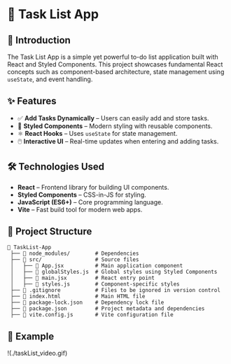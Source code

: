 
# 📝 Task List App

## 📌 Introduction

The Task List App is a simple yet powerful to-do list application built with React and Styled Components. This project showcases fundamental React concepts such as component-based architecture, state management using `useState`, and event handling.

## ✨ Features

- ✅ **Add Tasks Dynamically** – Users can easily add and store tasks.
- 🎨 **Styled Components** – Modern styling with reusable components.
- ⚛️ **React Hooks** – Uses `useState` for state management.
- 🖱️ **Interactive UI** – Real-time updates when entering and adding tasks.

## 🛠️ Technologies Used

- **React** – Frontend library for building UI components.
- **Styled Components** – CSS-in-JS for styling.
- **JavaScript (ES6+)** – Core programming language.
- **Vite** – Fast build tool for modern web apps.

## 📂 Project Structure

```
📁 TaskList-App
 ├── 📂 node_modules/        # Dependencies
 ├── 📂 src/                 # Source files
 │   ├── 📄 App.jsx          # Main application component
 │   ├── 📄 globalStyles.js  # Global styles using Styled Components
 │   ├── 📄 main.jsx         # React entry point
 │   ├── 📄 styles.js        # Component-specific styles
 ├── 📄 .gitignore           # Files to be ignored in version control
 ├── 📄 index.html           # Main HTML file
 ├── 📄 package-lock.json    # Dependency lock file
 ├── 📄 package.json         # Project metadata and dependencies
 ├── 📄 vite.config.js       # Vite configuration file
```


## 📸 Example

!(./taskList_video.gif)

